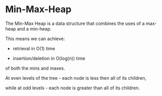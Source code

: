 # Min-Max-Heap


The Min-Max Heap is a data structure that combines the uses of a max-heap and a min-heap. 

This means we can achieve:

- retrieval in O(1) time  

- insertion/deletion in O(log(n)) time 

of both the mins and maxes.



At even levels of the tree - each node is less then all of its children, 

while at odd levels - each node is greater than all of its children.
